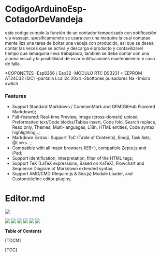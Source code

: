 # CodigoArduinoEsp-CotadorDeVandeja
este codigo cumple la función de un contador temporizado con notificación vía wassapt. spesificamenete se usara eun una maquina la cual contatae mente liza una tarea de boltar una vadeja con producido, asi que se desea contar las veces que se activa y descarga elproducto y contavilizarel tiempo que lamaquina lleva trabajando, tambien se debe contar con una alarma visual y la posiblilidad de nviar notificaciones  mantenimiento n caso de falla.

*COPONETES 
  -Esp8266 / Esp32
  -MÓDULO RTC DS3231 + EEPROM AT24C32 (I2C)
  -pantalla Lcd i2c 20x4
  -2bottones pulsadores Na
  -1micro switch
### Features

- Support Standard Markdown / CommonMark and GFM(GitHub Flavored Markdown);
- Full-featured: Real-time Preview, Image (cross-domain) upload, Preformatted text/Code blocks/Tables insert, Code fold, Search replace, Read only, Themes, Multi-languages, L18n, HTML entities, Code syntax highlighting...;
- Markdown Extras : Support ToC (Table of Contents), Emoji, Task lists, @Links...;
- Compatible with all major browsers (IE8+), compatible Zepto.js and iPad;
- Support identification, interpretation, fliter of the HTML tags;
- Support TeX (LaTeX expressions, Based on KaTeX), Flowchart and Sequence Diagram of Markdown extended syntax;
- Support AMD/CMD (Require.js & Sea.js) Module Loader, and Custom/define editor plugins;

# Editor.md

![](https://pandao.github.io/editor.md/images/logos/editormd-logo-180x180.png)

![](https://img.shields.io/github/stars/pandao/editor.md.svg) ![](https://img.shields.io/github/forks/pandao/editor.md.svg) ![](https://img.shields.io/github/tag/pandao/editor.md.svg) ![](https://img.shields.io/github/release/pandao/editor.md.svg) ![](https://img.shields.io/github/issues/pandao/editor.md.svg) ![](https://img.shields.io/bower/v/editor.md.svg)


**Table of Contents**

[TOCM]

[TOC]
